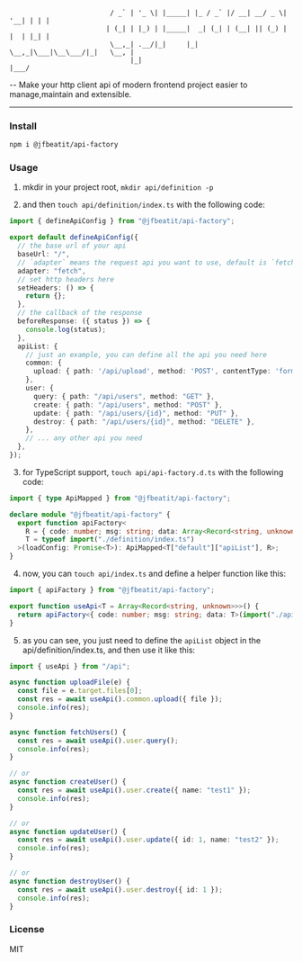 ```
                         / _` | '_ \| |_____| |_ / _` |/ __| __/ _ \| '__| | | |
                        | (_| | |_) | |_____|  _| (_| | (__| || (_) | |  | |_| |
                         \__,_| .__/|_|     |_|  \__,_|\___|\__\___/|_|   \__, |
                              |_|                                         |___/
```

-- Make your http client api of modern frontend project easier to manage,maintain and extensible.

---

### Install

```bash
npm i @jfbeatit/api-factory
```

### Usage

1. mkdir in your project root, `mkdir api/definition -p`

2. and then `touch api/definition/index.ts` with the following code:

```ts
import { defineApiConfig } from "@jfbeatit/api-factory";

export default defineApiConfig({
  // the base url of your api
  baseUrl: "/",
  // `adapter` means the request api you want to use, default is `fetch`
  adapter: "fetch",
  // set http headers here
  setHeaders: () => {
    return {};
  },
  // the callback of the response
  beforeResponse: ({ status }) => {
    console.log(status);
  },
  apiList: {
    // just an example, you can define all the api you need here
    common: {
      upload: { path: '/api/upload', method: 'POST', contentType: 'form' // default is `json` },
    },
    user: {
      query: { path: "/api/users", method: "GET" },
      create: { path: "/api/users", method: "POST" },
      update: { path: "/api/users/{id}", method: "PUT" },
      destroy: { path: "/api/users/{id}", method: "DELETE" },
    },
    // ... any other api you need
  },
});
```

3. for TypeScript support, `touch api/api-factory.d.ts` with the following code:

```ts
import { type ApiMapped } from "@jfbeatit/api-factory";

declare module "@jfbeatit/api-factory" {
  export function apiFactory<
    R = { code: number; msg: string; data: Array<Record<string, unknown>> },
    T = typeof import("./definition/index.ts")
  >(loadConfig: Promise<T>): ApiMapped<T["default"]["apiList"], R>;
}
```

4. now, you can `touch api/index.ts` and define a helper function like this:

```ts
import { apiFactory } from "@jfbeatit/api-factory";

export function useApi<T = Array<Record<string, unknown>>>() {
  return apiFactory<{ code: number; msg: string; data: T>(import("./api/definition/index.ts"));
}
```
5. as you can see, you just need to define the `apiList` object in the api/definition/index.ts, and then use it like this:

```ts
import { useApi } from "/api";

async function uploadFile(e) {
  const file = e.target.files[0];
  const res = await useApi().common.upload({ file });
  console.info(res);
}

async function fetchUsers() {
  const res = await useApi().user.query();
  console.info(res);
}

// or
async function createUser() {
  const res = await useApi().user.create({ name: "test1" });
  console.info(res);
}

// or
async function updateUser() {
  const res = await useApi().user.update({ id: 1, name: "test2" });
  console.info(res);
}

// or
async function destroyUser() {
  const res = await useApi().user.destroy({ id: 1 });
  console.info(res);
}
```

### License

MIT
